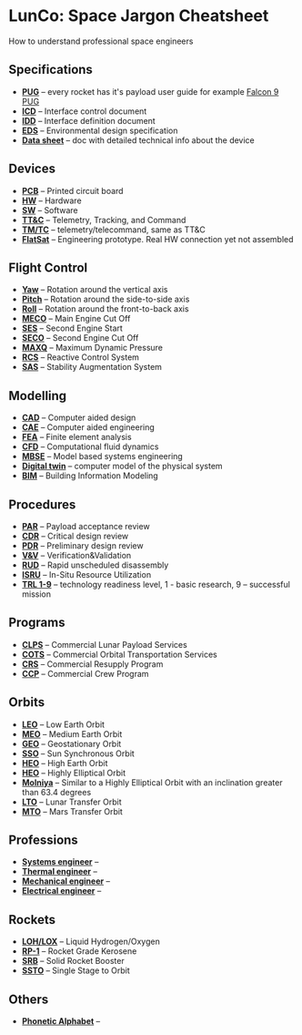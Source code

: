 # LunCo: Space Jargon Cheatsheet
How to understand professional space engineers

## Specifications
* **[PUG]()** – every rocket has it's payload user guide for example [Falcon 9 PUG](https://www.mach5lowdown.com/wp-content/uploads/PUG/falcon_9_users_guide_rev_2.0-1.pdf)
* **[ICD]()** – Interface control document
* **[IDD]()** – Interface definition document
* **[EDS]()** – Environmental design specification
* **[Data sheet]()** – doc with detailed technical info about the device

## Devices
* **[PCB]()** – Printed circuit board 
* **[HW]()** – Hardware
* **[SW]()** – Software
* **[TT&C]()** – Telemetry, Tracking, and Command
* **[TM/TC]()** – telemetry/telecommand, same as TT&C
* **[FlatSat]()** – Engineering prototype. Real HW connection yet not assembled

## Flight Control
* **[Yaw]()** – Rotation around the vertical axis
* **[Pitch]()** – Rotation around the side-to-side axis
* **[Roll]()** – Rotation around the front-to-back axis
* **[MECO]()** – Main Engine Cut Off
* **[SES]()** – Second Engine Start
* **[SECO]()** – Second Engine Cut Off
* **[MAXQ]()** – Maximum Dynamic Pressure
* **[RCS]()** – Reactive Control System
* **[SAS]()** – Stability Augmentation System

## Modelling
* **[CAD]()** – Computer aided design
* **[CAE]()** – Computer aided engineering
* **[FEA]()** – Finite element analysis
* **[CFD]()** – Computational fluid dynamics
* **[MBSE]()** – Model based systems engineering
* **[Digital twin]()** – computer model of the physical system
* **[BIM]()** – Building Information Modeling
  
## Procedures
* **[PAR]()** – Payload acceptance review
* **[CDR]()** – Critical design review
* **[PDR]()** – Preliminary design review
* **[V&V]()** – Verification&Validation
* **[RUD]()** – Rapid unscheduled disassembly
* **[ISRU]()** – In-Situ Resource Utilization
* **[TRL 1-9]()** – technology readiness level, 1 - basic research, 9 – successful mission

## Programs
* **[CLPS]()** – Commercial Lunar Payload Services
* **[COTS]()** – Commercial Orbital Transportation Services
* **[CRS]()** – Commercial Resupply Program
* **[CCP]()** – Commercial Crew Program

## Orbits
* **[LEO]()** – Low Earth Orbit
* **[MEO]()** – Medium Earth Orbit
* **[GEO]()** – Geostationary Orbit 
* **[SSO]()** – Sun Synchronous Orbit
* **[HEO]()** – High Earth Orbit
* **[HEO]()** – Highly Elliptical Orbit
* **[Molniya]()** – Similar to a Highly Elliptical Orbit with an inclination greater than 63.4 degrees
* **[LTO]()** – Lunar Transfer Orbit
* **[MTO]()** – Mars Transfer Orbit
  
## Professions
* **[Systems engineer]()** –   
* **[Thermal engineer]()** –   
* **[Mechanical engineer]()** –   
* **[Electrical engineer]()** –    

## Rockets
* **[LOH/LOX]()** – Liquid Hydrogen/Oxygen
* **[RP-1]()** – Rocket Grade Kerosene
* **[SRB]()** – Solid Rocket Booster
* **[SSTO]()** – Single Stage to Orbit
  
## Others
* **[Phonetic Alphabet](https://en.wikipedia.org/wiki/International_Phonetic_Alphabet)** – 
